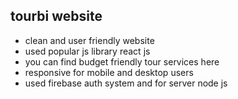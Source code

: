 ## tourbi website


<ul>
  <li>clean and user friendly website</li>
  <li>used popular js library react js</li>
  <li>you can find budget friendly tour services here</li>
  <li>responsive for mobile and desktop users</li>
  <li>used firebase auth system and for server node js</li>
</ul>

